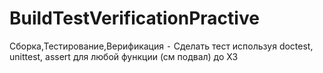 # BuildTestVerificationPractive
Сборка,Тестирование,Верификация  ⁃ Сделать тест используя doctest, unittest, assert для любой функции (см подвал) до ХЗ
